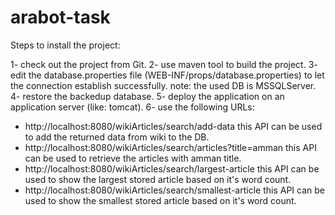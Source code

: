 # arabot-task

Steps to install the project:

1- check out the project from Git.
2- use maven tool to build the project.
3- edit the database.properties file (WEB-INF/props/database.properties) to let the connection establish successfully.
note: the used DB is MSSQLServer.
4- restore the backedup database.
5- deploy the application on an application server (like: tomcat).
6- use the following URLs:
- http://localhost:8080/wikiArticles/search/add-data
  this API can be used to add the returned data from wiki to the DB.
- http://localhost:8080/wikiArticles/search/articles?title=amman
  this API can be used to retrieve the articles with amman title.
- http://localhost:8080/wikiArticles/search/largest-article
  this API can be used to show the largest stored article based on it's word count.
- http://localhost:8080/wikiArticles/search/smallest-article
  this API can be used to show the smallest stored article based on it's word count.
